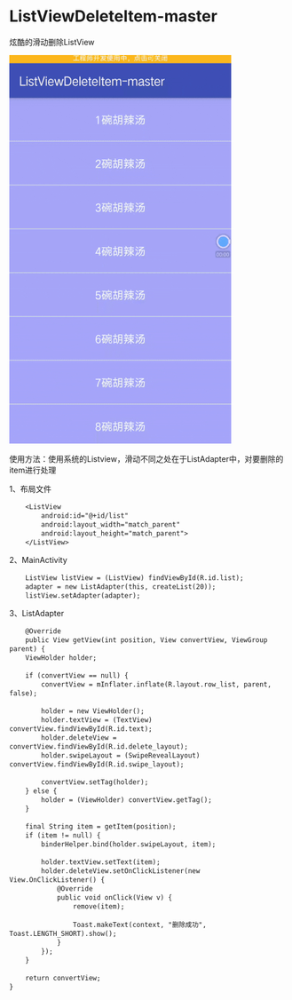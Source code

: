 # ListViewDeleteItem-master
炫酷的滑动删除ListView

![image](https://github.com/mengcuiguang/ListViewDeleteItem-master/blob/master/test.gif )  

使用方法：使用系统的Listview，滑动不同之处在于ListAdapter中，对要删除的item进行处理

1、布局文件

        <ListView
            android:id="@+id/list"
            android:layout_width="match_parent"
            android:layout_height="match_parent">
        </ListView>
    
2、MainActivity 

        ListView listView = (ListView) findViewById(R.id.list);
        adapter = new ListAdapter(this, createList(20));
        listView.setAdapter(adapter);

3、ListAdapter

        @Override
        public View getView(int position, View convertView, ViewGroup parent) {
        ViewHolder holder;

        if (convertView == null) {
            convertView = mInflater.inflate(R.layout.row_list, parent, false);

            holder = new ViewHolder();
            holder.textView = (TextView) convertView.findViewById(R.id.text);
            holder.deleteView = convertView.findViewById(R.id.delete_layout);
            holder.swipeLayout = (SwipeRevealLayout) convertView.findViewById(R.id.swipe_layout);

            convertView.setTag(holder);
        } else {
            holder = (ViewHolder) convertView.getTag();
        }

        final String item = getItem(position);
        if (item != null) {
            binderHelper.bind(holder.swipeLayout, item);

            holder.textView.setText(item);
            holder.deleteView.setOnClickListener(new View.OnClickListener() {
                @Override
                public void onClick(View v) {
                    remove(item);

                    Toast.makeText(context, "删除成功", Toast.LENGTH_SHORT).show();
                }
            });
        }

        return convertView;
    }

